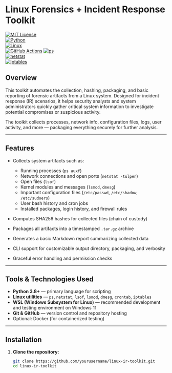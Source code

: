 # Linux Forensics + Incident Response Toolkit

[![MIT License](https://img.shields.io/badge/License-MIT-yellow.svg)](LICENSE)  
[![Python](https://img.shields.io/badge/Python-3.8%2B-blue)](https://www.python.org/)  
[![Linux](https://img.shields.io/badge/Linux-Ubuntu-orange)](https://ubuntu.com/)  
[![GitHub Actions](https://img.shields.io/badge/GitHub_Actions-automated-green)](https://github.com/features/actions)
[![ps](https://img.shields.io/badge/ps-procps-green)](https://gitlab.com/procps-ng/procps)  
[![netstat](https://img.shields.io/badge/netstat-net-tools-blue)](https://sourceforge.net/projects/net-tools/)  
[![iptables](https://img.shields.io/badge/iptables-GPL-red)](https://netfilter.org/projects/iptables/index.html)  



## Overview

This toolkit automates the collection, hashing, packaging, and basic reporting of forensic artifacts from a Linux system. Designed for incident response (IR) scenarios, it helps security analysts and system administrators quickly gather critical system information to investigate potential compromises or suspicious activity.

The toolkit collects processes, network info, configuration files, logs, user activity, and more — packaging everything securely for further analysis.

---

## Features

- Collects system artifacts such as:
  - Running processes (`ps auxf`)
  - Network connections and open ports (`netstat -tulpen`)
  - Open files (`lsof`)
  - Kernel modules and messages (`lsmod`, `dmesg`)
  - Important configuration files (`/etc/passwd`, `/etc/shadow`, `/etc/sudoers`)
  - User bash history and cron jobs
  - Installed packages, login history, and firewall rules

- Computes SHA256 hashes for collected files (chain of custody)

- Packages all artifacts into a timestamped `.tar.gz` archive

- Generates a basic Markdown report summarizing collected data

- CLI support for customizable output directory, packaging, and verbosity

- Graceful error handling and permission checks

---

## Tools & Technologies Used

- **Python 3.8+** — primary language for scripting  
- **Linux utilities** — `ps`, `netstat`, `lsof`, `lsmod`, `dmesg`, `crontab`, `iptables`  
- **WSL (Windows Subsystem for Linux)** — recommended development and testing environment on Windows 11  
- **Git & GitHub** — version control and repository hosting  
- Optional: Docker (for containerized testing)

---

## Installation

1. **Clone the repository:**

   ```bash
   git clone https://github.com/yourusername/linux-ir-toolkit.git
   cd linux-ir-toolkit
